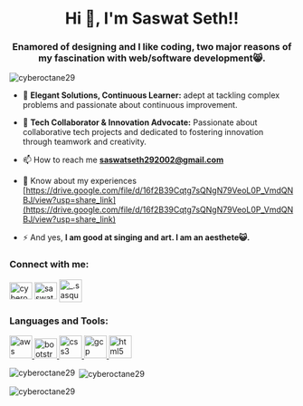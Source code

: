 <h1 align="center">Hi 👋, I'm Saswat Seth!!</h1>
<h3 align="center">Enamored of designing and I like coding, two major reasons of my fascination with web/software development😸.</h3>

<p align="left"> <img src="https://komarev.com/ghpvc/?username=cyberoctane29&label=Profile%20views&color=0e75b6&style=flat" alt="cyberoctane29" /> </p>

- 🌱 **Elegant Solutions, Continuous Learner:** adept at tackling complex problems and passionate about continuous improvement.

- 💬 **Tech Collaborator & Innovation Advocate:** Passionate about collaborative tech projects and dedicated to fostering innovation through teamwork and creativity.

- 📫 How to reach me **saswatseth292002@gmail.com**

- 📄 Know about my experiences [https://drive.google.com/file/d/16f2B39Cqtg7sQNgN79VeoL0P_VmdQNBJ/view?usp=share_link](https://drive.google.com/file/d/16f2B39Cqtg7sQNgN79VeoL0P_VmdQNBJ/view?usp=share_link)

- ⚡ And yes, **I am good at singing and art. I am an aesthete😺.**

<h3 align="left">Connect with me:</h3>
<p align="left">
<a href="https://twitter.com/cyberoctane29" target="blank"><img align="center" src="https://icongr.am/devicon/twitter-original.svg?size=128&color=currentColor" alt="cyberoctane29" height="30" width="40" /></a>
<a href="https://www.linkedin.com/in/saswat-seth-0a782223b/" target="blank"><img align="center" src="https://icongr.am/devicon/linkedin-original.svg?size=128&color=currentColor" alt="saswat seth" height="30" width="40" /></a>
<a href="https://instagram.com/_.sasquatch._" target="blank"><img align="center" src="https://upload.wikimedia.org/wikipedia/commons/thumb/e/e7/Instagram_logo_2016.svg/128px-Instagram_logo_2016.svg.png" alt="_.sasquatch._" height="40" width="40" /></a>
</p>

<h3 align="left">Languages and Tools:</h3>
<p align="left"> <a href="https://aws.amazon.com" target="_blank" rel="noreferrer"> <img src="https://icongr.am/devicon/amazonwebservices-original-wordmark.svg?size=128&color=currentColor" alt="aws" width="40" height="40"/> </a> <a href="https://getbootstrap.com" target="_blank" rel="noreferrer"> <img src="https://upload.wikimedia.org/wikipedia/commons/thumb/b/b2/Bootstrap_logo.svg/512px-Bootstrap_logo.svg.png" alt="bootstrap" width="40" height="35"/> </a> <a href="https://www.w3schools.com/css/" target="_blank" rel="noreferrer"> <img src="https://icongr.am/devicon/css3-original-wordmark.svg?size=128&color=currentColor" alt="css3" width="40" height="40"/> </a> <a href="https://cloud.google.com" target="_blank" rel="noreferrer"> <img src="https://www.vectorlogo.zone/logos/google_cloud/google_cloud-icon.svg" alt="gcp" width="40" height="40"/> </a> <a href="https://www.w3.org/html/" target="_blank" rel="noreferrer"> <img src="https://icongr.am/devicon/html5-original-wordmark.svg?size=128&color=currentColor" alt="html5" width="40" height="40"/> </a> </p>

<p><img align="left" src="https://github-readme-stats.vercel.app/api/top-langs?username=cyberoctane29&show_icons=true&locale=en&layout=compact" alt="cyberoctane29" /></p>

<p>&nbsp;<img align="center" src="https://github-readme-stats.vercel.app/api?username=cyberoctane29&show_icons=true&locale=en" alt="cyberoctane29" /></p>

<p><img align="center" src="https://github-readme-streak-stats.herokuapp.com/?user=cyberoctane29&" alt="cyberoctane29" /></p>
